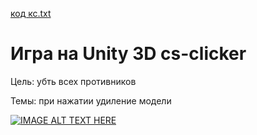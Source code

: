 [код кс.txt](https://github.com/niki526378/cs/files/8394048/default.txt)
# Игра на Unity 3D cs-clicker
Цель: убть всех противников

Темы: при нажатии удиление модели

[![IMAGE ALT TEXT HERE](https://img.youtube.com/vi/B02M_-akcFQ/0.jpg)](https://www.youtube.com/watch?v=B02M_-akcFQ)
